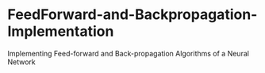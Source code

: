 # FeedForward-and-Backpropagation-Implementation
Implementing Feed-forward and Back-propagation Algorithms of a Neural Network
